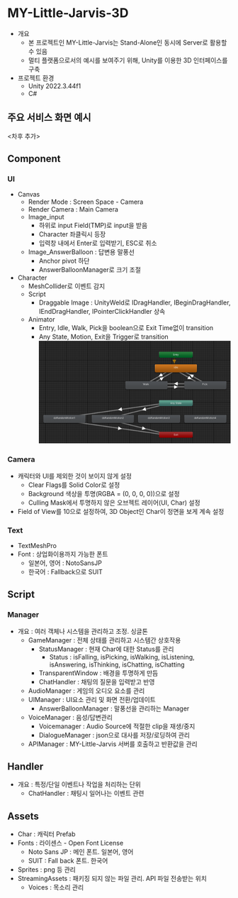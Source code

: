 # MY-Little-Jarvis-3D

- 개요
  - 본 프로젝트인 MY-Little-Jarvis는 Stand-Alone인 동시에 Server로 활용할 수 있음
  - 멀티 플랫폼으로서의 예시를 보여주기 위해, Unity를 이용한 3D 인터페이스를 구축
- 프로젝트 환경
  - Unity 2022.3.44f1
  - C#

## 주요 서비스 화면 예시

<차후 추가>

## Component

### UI

- Canvas
  - Render Mode : Screen Space - Camera
  - Render Camera : Main Camera
  - Image_input
    - 하위로 input Field(TMP)로 input을 받음
    - Character 좌클릭시 등장
    - 입력창 내에서 Enter로 입력받기, ESC로 취소
  - Image_AnswerBalloon : 답변용 말풍선
    - Anchor pivot 하단
    - AnswerBalloonManager로 크기 조절
- Character
  - MeshCollider로 이벤트 감지
  - Script
    - Draggable Image : UnityWeld로 IDragHandler, IBeginDragHandler, IEndDragHandler, IPointerClickHandler 상속
  - Animator
    - Entry, Idle, Walk, Pick을 boolean으로 Exit Time없이 transition
    - Any State, Motion, Exit을 Trigger로 transition
        ![alt text](Docs/animator.png)

### Camera

- 캐릭터와 UI를 제외한 것이 보이지 않게 설정
  - Clear Flags를 Solid Color로 설정
  - Background 색상을 투명(RGBA = (0, 0, 0, 0))으로 설정
  - Culling Mask에서 투명하지 않은 오브젝트 레이어(UI, Char) 설정
- Field of View를 10으로 설정하여, 3D Object인 Char이 정면을 보게 계속 설정

### Text

- TextMeshPro
- Font : 상업화이용까지 가능한 폰트
  - 일본어, 영어 : NotoSansJP
  - 한국어 : Fallback으로 SUIT

## Script

### Manager

- 개요 : 여러 객체나 시스템을 관리하고 조정. 싱글톤
  - GameManager : 전체 상태를 관리하고 시스템간 상호작용
    - StatusManager : 현재 Char에 대한 Status를 관리
      - Status : isFalling, isPicking, isWalking, isListening, isAnswering, isThinking, isChatting, isChatting
    - TransparentWindow : 배경을 투명하게 만듬
    - ChatHandler : 채팅의 질문을 입력받고 반영
  - AudioManager : 게임의 오디오 요소를 관리
  - UIManager : UI요소 관리 및 화면 전환/업데이트
    - AnswerBalloonManager : 말풍선을 관리하는 Manager
  - VoiceManager : 음성/답변관리
    - Voicemanager : Audio Source에 적절한 clip을 재생/중지
    - DialogueManager : json으로 대사를 저장/로딩하여 관리
  - APIManager : MY-Little-Jarvis 서버를 호출하고 반환값을 관리

## Handler

- 개요 : 특정/단일 이벤트나 작업을 처리하는 단위
  - ChatHandler : 채팅시 일어나는 이벤트 관련

## Assets

- Char : 캐릭터 Prefab
- Fonts : 라이센스 - Open Font License
  - Noto Sans JP : 메인 폰트. 일본어, 영어
  - SUIT : Fall back 폰트. 한국어
- Sprites : png 등 관리
- StreamingAssets : 패키징 되지 않는 파일 관리. API 파일 전송받는 위치
  - Voices : 목소리 관리
